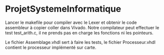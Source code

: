 # ProjetSystemeInformatique
Lancer le makefile pour compiler avec le Lexer et obtenir le code assembleur à copier coller dans Vivado.
Notre compilateur peut effectuer le test test_arith.c, il ne prends pas en charge les fonctions ni les pointeurs.

Le fichier Assemblage.vhdl sert à faire les tests, le fichier Processeur.vhdl contient le processeur implémenté sur carte.
